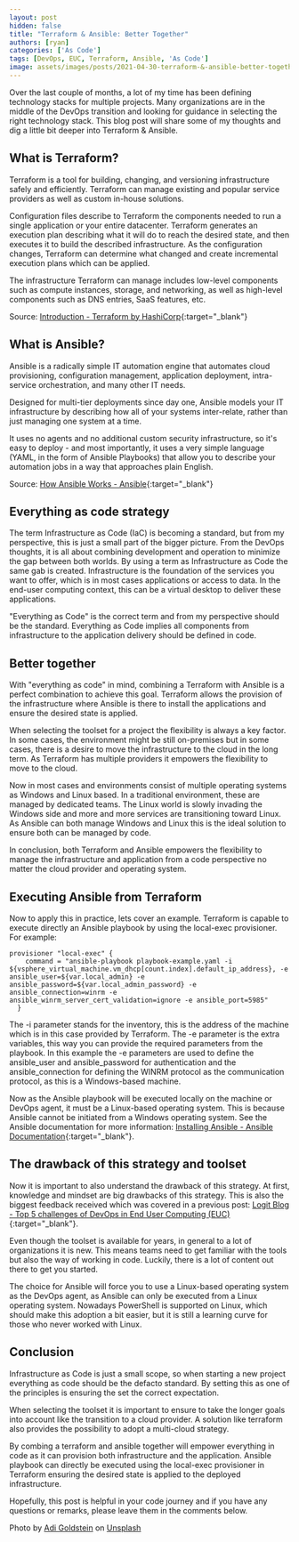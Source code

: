 ```yaml
---
layout: post
hidden: false
title: "Terraform & Ansible: Better Together"
authors: [ryan]
categories: ['As Code']
tags: [DevOps, EUC, Terraform, Ansible, 'As Code']
image: assets/images/posts/2021-04-30-terraform-&-ansible-better-together/terraform-&-ansible-better-together-feature-image.png
---
```

Over the last couple of months, a lot of my time has been defining technology stacks for multiple projects. Many organizations are in the middle of the DevOps transition and looking for guidance in selecting the right technology stack. This blog post will share some of my thoughts and dig a little bit deeper into Terraform & Ansible.

## What is Terraform?
Terraform is a tool for building, changing, and versioning infrastructure safely and efficiently. Terraform can manage existing and popular service providers as well as custom in-house solutions.

Configuration files describe to Terraform the components needed to run a single application or your entire datacenter. Terraform generates an execution plan describing what it will do to reach the desired state, and then executes it to build the described infrastructure. As the configuration changes, Terraform can determine what changed and create incremental execution plans which can be applied.

The infrastructure Terraform can manage includes low-level components such as compute instances, storage, and networking, as well as high-level components such as DNS entries, SaaS features, etc.

Source: [Introduction - Terraform by HashiCorp](https://www.terraform.io/intro/index.html){:target="_blank"}

## What is Ansible?
Ansible is a radically simple IT automation engine that automates cloud provisioning, configuration management, application deployment, intra-service orchestration, and many other IT needs.

Designed for multi-tier deployments since day one, Ansible models your IT infrastructure by describing how all of your systems inter-relate, rather than just managing one system at a time.

It uses no agents and no additional custom security infrastructure, so it's easy to deploy - and most importantly, it uses a very simple language (YAML, in the form of Ansible Playbooks) that allow you to describe your automation jobs in a way that approaches plain English.

Source: [How Ansible Works - Ansible](https://www.ansible.com/overview/how-ansible-works){:target="_blank"}

## Everything as code strategy
The term Infrastructure as Code (IaC) is becoming a standard, but from my perspective, this is just a small part of the bigger picture. From the DevOps thoughts, it is all about combining development and operation to minimize the gap between both worlds. By using a term as Infrastructure as Code the same gab is created. Infrastructure is the foundation of the services you want to offer, which is in most cases applications or access to data. In the end-user computing context, this can be a virtual desktop to deliver these applications.

"Everything as Code" is the correct term and from my perspective should be the standard. Everything as Code implies all components from infrastructure to the application delivery should be defined in code.

## Better together
With "everything as code" in mind, combining a Terraform with Ansible is a perfect combination to achieve this goal. Terraform allows the provision of the infrastructure where Ansible is there to install the applications and ensure the desired state is applied.

When selecting the toolset for a project the flexibility is always a key factor. In some cases, the environment might be still on-premises but in some cases, there is a desire to move the infrastructure to the cloud in the long term. As Terraform has multiple providers it empowers the flexibility to move to the cloud. 

Now in most cases and environments consist of multiple operating systems as Windows and Linux based. In a traditional environment, these are managed by dedicated teams. The Linux world is slowly invading the Windows side and more and more services are transitioning toward Linux. As Ansible can both manage Windows and Linux this is the ideal solution to ensure both can be managed by code.

In conclusion, both Terraform and Ansible empowers the flexibility to manage the infrastructure and application from a code perspective no matter the cloud provider and operating system.

## Executing Ansible from Terraform
Now to apply this in practice, lets cover an example. Terraform is capable to execute directly an Ansible playbook by using the local-exec provisioner. For example:

```hcl
provisioner "local-exec" {
    command = "ansible-playbook playbook-example.yaml -i ${vsphere_virtual_machine.vm_dhcp[count.index].default_ip_address}, -e ansible_user=${var.local_admin} -e ansible_password=${var.local_admin_password} -e ansible_connection=winrm -e ansible_winrm_server_cert_validation=ignore -e ansible_port=5985"
  }
```
The -i parameter stands for the inventory, this is the address of the machine which is in this case provided by Terraform. The -e parameter is the extra variables, this way you can provide the required parameters from the playbook. In this example the -e parameters are used to define the ansible_user and ansible_password for authentication and the ansible_connection for defining the WINRM protocol as the communication protocol, as this is a Windows-based machine.

Now as the Ansible playbook will be executed locally on the machine or DevOps agent, it must be a Linux-based operating system. This is because Ansible cannot be initiated from a Windows operating system.
See the Ansible documentation for more information: [Installing Ansible - Ansible Documentation](https://docs.ansible.com/ansible/latest/installation_guide/intro_installation.html){:target="_blank"}.

## The drawback of this strategy and toolset
Now it is important to also understand the drawback of this strategy. At first, knowledge and mindset are big drawbacks of this strategy. This is also the biggest feedback received which was covered in a previous post: [Logit Blog - Top 5 challenges of DevOps in End User Computing (EUC)](https://www.logitblog.com/top-5-challenges-of-devops-in-end-user-computing-(euc)/){:target="_blank"}.

Even though the toolset is available for years, in general to a lot of organizations it is new. This means teams need to get familiar with the tools but also the way of working in code. Luckily, there is a lot of content out there to get you started.

The choice for Ansible will force you to use a Linux-based operating system as the DevOps agent, as Ansible can only be executed from a Linux operating system. Nowadays PowerShell is supported on Linux, which should make this adoption a bit easier, but it is still a learning curve for those who never worked with Linux.

## Conclusion
Infrastructure as Code is just a small scope, so when starting a new project everything as code should be the defacto standard. By setting this as one of the principles is ensuring the set the correct expectation.

When selecting the toolset it is important to ensure to take the longer goals into account like the transition to a cloud provider. A solution like terraform also provides the possibility to adopt a multi-cloud strategy.

By combing a terraform and ansible together will empower everything in code as it can provision both infrastructure and the application.
Ansible playbook can directly be executed using the local-exec provisioner in Terraform ensuring the desired state is applied to the deployed infrastructure.

Hopefully, this post is helpful in your code journey and if you have any questions or remarks, please leave them in the comments below.

Photo by <a href="https://unsplash.com/@adigold1?utm_source=unsplash&utm_medium=referral&utm_content=creditCopyText" target="_blank">Adi Goldstein</a> on <a href="https://unsplash.com/s/photos/together?utm_source=unsplash&utm_medium=referral&utm_content=creditCopyText" target="_blank">Unsplash</a>
  
